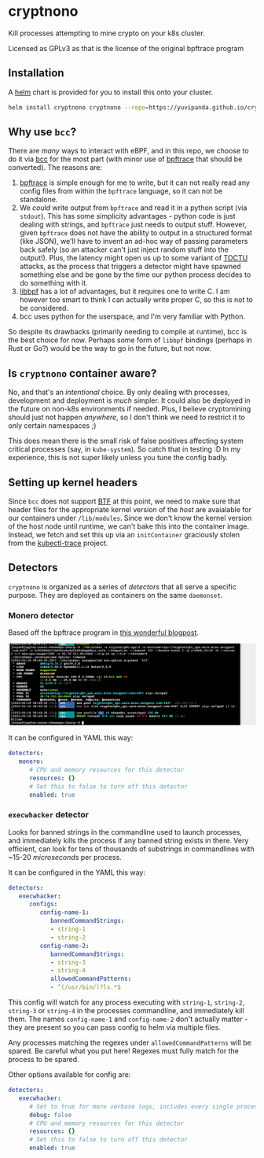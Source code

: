 # cryptnono

Kill processes attempting to mine crypto on your k8s cluster.

Licensed as GPLv3 as that is the license of the original bpftrace program

## Installation

A [helm](https://helm.sh/) chart is provided for you to install
this onto your cluster.

```bash
helm install cryptnono cryptnono --repo=https://yuvipanda.github.io/cryptnono/
```
## Why use `bcc`?

There are *many* ways to interact with eBPF, and in this repo, we choose to do it
via [bcc](https://github.com/iovisor/bcc/) for the most part (with minor use of
[bpftrace](https://github.com/iovisor/bpftrace) that should be converted). The
reasons are:

1. [bpftrace](https://github.com/iovisor/bpftrace) is simple enough for me to write,
   but it can not really read any config files from within the `bpftrace` language, so
   it can not be standalone.
2. We *could* write output from `bpftrace` and read it in a python script (via `stdout`).
   This has some simplicity advantages - python code is just dealing with strings, and
   `bpftrace` just needs to output stuff. However, given `bpftrace` does not have the
   ability to output in a structured format (like JSON), we'll have to invent an ad-hoc
   way of passing parameters back safely (so an attacker can't just inject random stuff
   into the output!). Plus, the latency might open us up to some variant of
   [TOCTU](https://en.wikipedia.org/wiki/Time-of-check_to_time-of-use) attacks, as the
   process that triggers a detector might have spawned something else and be gone by
   the time our python process decides to do something with it.
3. [libbpf](https://github.com/libbpf/libbpf) has a lot of advantages, but it requires
   one to write C. I am however too smart to think I can actually write proper C, so
   this is not to be considered.
4. bcc uses python for the userspace, and I'm very familiar with Python.

So despite its drawbacks (primarily needing to compile at runtime), bcc is the best
choice for now. Perhaps some form of `libbpf` bindings (perhaps in Rust or Go?) would be
the way to go in the future, but not now.

## Is `cryptnono` container aware?

No, and that's an *intentional* choice. By only dealing with processes, development and
deployment is *much* simpler. It could also be deployed in the future on non-k8s environments
if needed. Plus, I believe cryptomining should just not happen *anywhere*, so I don't
think we need to restrict it to only certain namespaces ;)

This does mean there is the small risk of false positives affecting system critical
processes (say, in `kube-system`). So catch that in testing :D In my experience, this
is not super likely unless you tune the config badly.

## Setting up kernel headers

Since `bcc` does not support [BTF](https://docs.kernel.org/bpf/btf.html) at this point,
we need to make sure that header files for the appropriate kernel version of the *host*
are avaialable for our containers under `/lib/modules`. Since we don't know the kernel
version of the host node until runtime, we can't bake this into the container image.
Instead, we fetch and set this up via an `initContainer` graciously stolen from the
[kubectl-trace](https://github.com/iovisor/kubectl-trace/) project.

## Detectors

`cryptnono` is organized as a series of *detectors* that all serve a specific purpose.
They are deployed as containers on the same `daemonset`.

### Monero detector

Based off the bpftrace program in [this wonderful blogpost](https://blog.px.dev/detect-monero-miners/).

![](./screenshot.png)

It can be configured in YAML this way:

```yaml
detectors:
   monero:
      # CPU and memory resources for this detector
      resources: {}
      # Set this to false to turn off this detector
      enabled: true
```

### `execwhacker` detector

Looks for banned strings in the commandline used to launch processes, and immediately kills
the process if any banned string exists in there. Very efficient, can look for tens of thousands
of substrings in commandlines with ~15-20 *microsecond*s per process.

It can be configured in the YAML this way:

```yaml
detectors:
   execwhacker:
      configs:
         config-name-1:
            bannedCommandStrings:
            - string-1
            - string-2
         config-name-2:
            bannedCommandStrings:
            - string-3
            - string-4
            allowedCommandPatterns:
            - ^(/usr/bin/)?ls.*$
```

This config will watch for any process executing with `string-1`, `string-2`, `string-3` or `string-4`
in the processes commandline, and immediately kill them. The names `config-name-1` and `config-name-2`
don't actually matter - they are present so you can pass config to helm via multiple files.

Any processes matching the regexes under `allowedCommandPatterns` will be spared. Be careful what you
put here! Regexes must fully match for the process to be spared.

Other options available for config are:

```yaml
detectors:
   execwhacker:
      # Set to true for more verbose logs, includes every single process spawned on the node
      debug: false
      # CPU and memory resources for this detector
      resources: {}
      # Set this to false to turn off this detector
      enabled: true
```